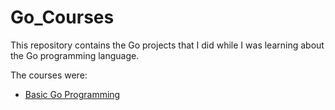 # Go_Courses

This repository contains the Go projects that I did while I was learning about the Go programming language.

The courses were:

- [Basic Go Programming](Go_Basic)